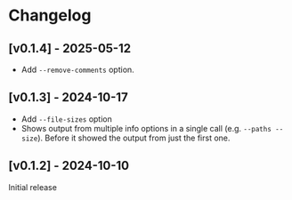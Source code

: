 # Changelog

## [v0.1.4] - 2025-05-12

- Add `--remove-comments` option.

## [v0.1.3] - 2024-10-17

- Add `--file-sizes` option
- Shows output from multiple info options in a single call (e.g. `--paths --size`). Before it showed the output from just the first one.

## [v0.1.2] - 2024-10-10

Initial release
